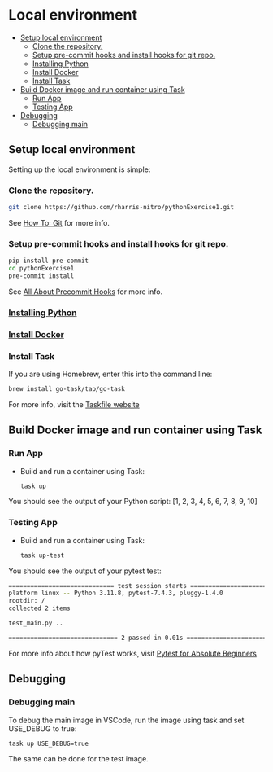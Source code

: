 # Local environment<a name="debugging-the-app"></a>

<!-- mdformat-toc start --slug=github --maxlevel=6 --minlevel=2 -->

- [Setup local environment](#setup-local-environment)
  - [Clone the repository.](#clone-the-repository)
  - [Setup pre-commit hooks and install hooks for git repo.](#setup-pre-commit-hooks-and-install-hooks-for-git-repo)
  - [Installing Python](#installing-python)
  - [Install Docker](#install-docker)
  - [Install Task](#install-task)
- [Build Docker image and run container using Task](#build-docker-image-and-run-container-using-task)
  - [Run App](#run-app)
  - [Testing App](#testing-app)
- [Debugging](#debugging)
  - [Debugging main](#debugging-main)

<!-- mdformat-toc end -->

## Setup local environment<a name="setup-local-environment"></a>

Setting up the local environment is simple:

### Clone the repository.<a name="clone-the-repository"></a>

```bash
git clone https://github.com/rharris-nitro/pythonExercise1.git
```

See [How To: Git](how-to-git.md) for more info.

### Setup pre-commit hooks and install hooks for git repo.<a name="setup-pre-commit-hooks-and-install-hooks-for-git-repo"></a>

```bash
pip install pre-commit
cd pythonExercise1
pre-commit install
```

See [All About Precommit Hooks](all-about-precommit-hooks.md) for more info.

### [Installing Python](installing-python.md)<a name="installing-python"></a>

### [Install Docker](docker-setup.md)<a name="install-docker"></a>

### Install Task<a name="install-task"></a>

If you are using Homebrew, enter this into the command line:

```bash
brew install go-task/tap/go-task
```

For more info, visit the [Taskfile website](https://taskfile.dev/)

## Build Docker image and run container using Task<a name="build-docker-image-and-run-container-using-task"></a>

### Run App<a name="run-app"></a>

- Build and run a container using Task:

  ```bash
  task up
  ```

You should see the output of your Python script:
\[1, 2, 3, 4, 5, 6, 7, 8, 9, 10\]

### Testing App<a name="testing-app"></a>

- Build and run a container using Task:

  ```bash
  task up-test
  ```

You should see the output of your pytest test:

```bash
============================= test session starts ==============================
platform linux -- Python 3.11.8, pytest-7.4.3, pluggy-1.4.0
rootdir: /
collected 2 items

test_main.py ..                                                          [100%]

============================== 2 passed in 0.01s ===============================
```

For more info about how pyTest works, visit [Pytest for Absolute Beginners](https://medium.com/analytics-vidhya/pytest-for-absolute-beginners-4a166324b350)

## Debugging<a name="debugging"></a>

### Debugging main<a name="debugging-main"></a>

To debug the main image in VSCode, run the image using task and set USE_DEBUG to true:

```bash
task up USE_DEBUG=true
```

The same can be done for the test image.
